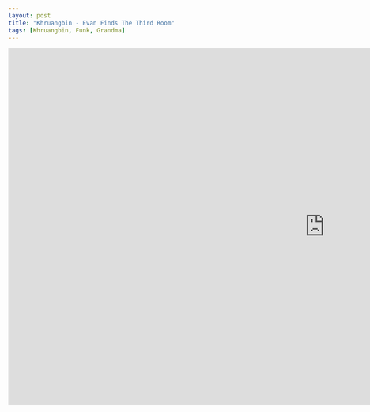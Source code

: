 ```yaml
---
layout: post
title: "Khruangbin - Evan Finds The Third Room"
tags: [Khruangbin, Funk, Grandma]
---
```


<div class="embed-responsive embed-responsive-16by9">
    <iframe width="1280" height="720" src="https://www.youtube.com/embed/QcD_YXCxxZM" frameborder="0" allow="autoplay; encrypted-media" allowfullscreen></iframe>
</div>
